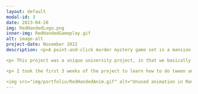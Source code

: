 ```yaml
---
layout: default
modal-id: 3
date: 2023-04-20
img: RedHandedLogo.png
inner-img: RedHandedGameplay.gif
alt: image-alt
project-date: November 2022
description: <p>A point-and-click murder mystery game set in a mansion, and playing as a Detective solving the case. Developed with 3 others within 4 months, Red Handed is now available on <a href="https://bazzagibbs.itch.io/red-handed" target="_blank">Itch.io.<i class="fa-brands fa-fw fa-itch-io"></i></a><br> I was the animator (2D Tween) and <a href="https://www.youtube.com/@RedHandedGame" target="_blank">marketing/social media manager <i class="fa-brands fa-fw fa-youtube"></i></a> of the game, where I produced devlogs during our game's development for our YouTube channel, YouTube shorts to promote the game, and engage our small audience on Twitter.</p>

<p> This project was a unique university project, in that we basically had to start from scratch, when we are supposed to continue from a project done in a past semester. We had to carefully plan what we had to do in our weekly scrum meetings, and ensure our work is done according to schedule. Again, we only had 4 months to present this project by the end of the semester.</p>

<p> I took the first 3 weeks of the project to learn how to do tween animation using Unity's animator. I was aware of other alternatives I could have used, but they were either outdated, or may require more time learning in. I used some sample sprites provided by Unity and practiced rigging sprites for tweening, while the rest of the team were figuring out Yarn Spinner - our narrative engine of choice, and rapidly prototyping gameplay interaction.</p>

<img src="img/portfolio/RedHandedAnim.gif" alt="Unused animation in Red Handed" class="img-centered">
---
```

